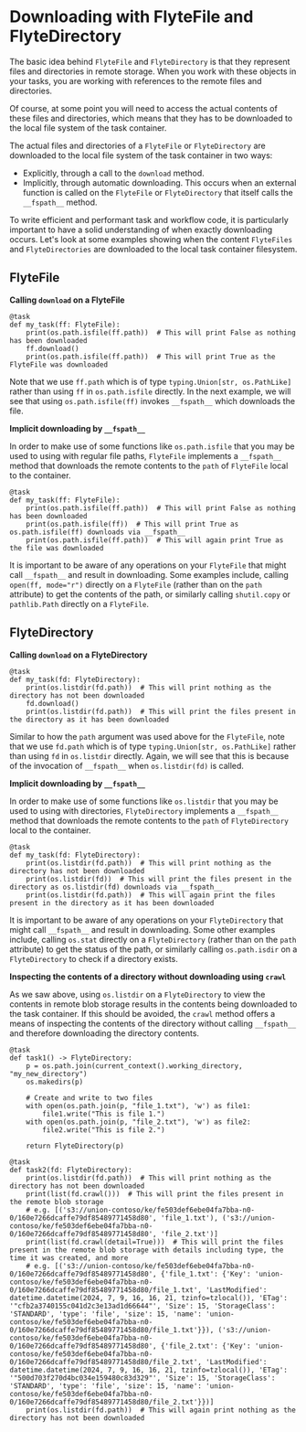 # Downloading with FlyteFile and FlyteDirectory

The basic idea behind `FlyteFile` and `FlyteDirectory` is that they represent files and directories in remote storage.
When you work with these objects in your tasks, you are working with references to the remote files and directories.

Of course, at some point you will need to access the actual contents of these files and directories,
which means that they has to be downloaded to the local file system of the task container.

The actual files and directories of a `FlyteFile` or `FlyteDirectory` are downloaded to the local file system of the task container in two ways:
* Explicitly, through a call to the `download` method.
* Implicitly, through automatic downloading.
  This occurs when an external function is called on the `FlyteFile` or `FlyteDirectory` that itself calls the `__fspath__` method.

To write efficient and performant task and workflow code, it is particularly important to have a solid understanding of when exactly downloading occurs.
Let's look at some examples showing when the content `FlyteFiles` and `FlyteDirectories` are downloaded to the local task container filesystem.

## FlyteFile

**Calling `download` on a FlyteFile**

```{code-block} python
@task
def my_task(ff: FlyteFile):
    print(os.path.isfile(ff.path))  # This will print False as nothing has been downloaded
    ff.download()
    print(os.path.isfile(ff.path))  # This will print True as the FlyteFile was downloaded
```

Note that we use `ff.path` which is of type `typing.Union[str, os.PathLike]` rather than using `ff` in `os.path.isfile` directly.
In the next example, we will see that using `os.path.isfile(ff)` invokes `__fspath__` which downloads the file.

**Implicit downloading by `__fspath__`**

In order to make use of some functions like `os.path.isfile` that you may be used to using with regular file paths, `FlyteFile`
implements a `__fspath__` method that downloads the remote contents to the `path` of `FlyteFile` local to the container.

```{code-block} python
@task
def my_task(ff: FlyteFile):
    print(os.path.isfile(ff.path))  # This will print False as nothing has been downloaded
    print(os.path.isfile(ff))  # This will print True as os.path.isfile(ff) downloads via __fspath__
    print(os.path.isfile(ff.path))  # This will again print True as the file was downloaded
```

It is important to be aware of any operations on your `FlyteFile` that might call `__fspath__` and result in downloading.
Some examples include, calling `open(ff, mode="r")` directly on a `FlyteFile` (rather than on the `path` attribute) to get the contents of the path,
or similarly calling `shutil.copy` or `pathlib.Path` directly on a `FlyteFile`.


## FlyteDirectory

**Calling `download` on a FlyteDirectory**

```{code-block} python
@task
def my_task(fd: FlyteDirectory):
    print(os.listdir(fd.path))  # This will print nothing as the directory has not been downloaded
    fd.download()
    print(os.listdir(fd.path))  # This will print the files present in the directory as it has been downloaded
```

Similar to how the `path` argument was used above for the `FlyteFile`, note that we use `fd.path` which is of type `typing.Union[str, os.PathLike]` rather than using `fd` in `os.listdir` directly.
Again, we will see that this is because of the invocation of `__fspath__` when `os.listdir(fd)` is called.

**Implicit downloading by `__fspath__`**

In order to make use of some functions like `os.listdir` that you may be used to using with directories, `FlyteDirectory`
implements a `__fspath__` method that downloads the remote contents to the `path` of `FlyteDirectory` local to the container.

```{code-block} python
@task
def my_task(fd: FlyteDirectory):
    print(os.listdir(fd.path))  # This will print nothing as the directory has not been downloaded
    print(os.listdir(fd))  # This will print the files present in the directory as os.listdir(fd) downloads via __fspath__
    print(os.listdir(fd.path))  # This will again print the files present in the directory as it has been downloaded
```

It is important to be aware of any operations on your `FlyteDirectory` that might call `__fspath__` and result in downloading.
Some other examples include, calling `os.stat` directly on a `FlyteDirectory` (rather than on the `path` attribute) to get the status of the path,
or similarly calling `os.path.isdir` on a `FlyteDirectory` to check if a directory exists.

**Inspecting the contents of a directory without downloading using `crawl`**

As we saw above, using `os.listdir` on a `FlyteDirectory` to view the contents in remote blob storage
results in the contents being downloaded to the task container. If this should be avoided, the `crawl` method offers a means of inspecting
the contents of the directory without calling `__fspath__` and therefore downloading the directory contents.

```{code-block} python
@task
def task1() -> FlyteDirectory:
    p = os.path.join(current_context().working_directory, "my_new_directory")
    os.makedirs(p)

    # Create and write to two files
    with open(os.path.join(p, "file_1.txt"), 'w') as file1:
        file1.write("This is file 1.")
    with open(os.path.join(p, "file_2.txt"), 'w') as file2:
        file2.write("This is file 2.")

    return FlyteDirectory(p)

@task
def task2(fd: FlyteDirectory):
    print(os.listdir(fd.path))  # This will print nothing as the directory has not been downloaded
    print(list(fd.crawl()))  # This will print the files present in the remote blob storage
    # e.g. [('s3://union-contoso/ke/fe503def6ebe04fa7bba-n0-0/160e7266dcaffe79df85489771458d80', 'file_1.txt'), ('s3://union-contoso/ke/fe503def6ebe04fa7bba-n0-0/160e7266dcaffe79df85489771458d80', 'file_2.txt')]
    print(list(fd.crawl(detail=True)))  # This will print the files present in the remote blob storage with details including type, the time it was created, and more
    # e.g. [('s3://union-contoso/ke/fe503def6ebe04fa7bba-n0-0/160e7266dcaffe79df85489771458d80', {'file_1.txt': {'Key': 'union-contoso/ke/fe503def6ebe04fa7bba-n0-0/160e7266dcaffe79df85489771458d80/file_1.txt', 'LastModified': datetime.datetime(2024, 7, 9, 16, 16, 21, tzinfo=tzlocal()), 'ETag': '"cfb2a3740155c041d2c3e13ad1d66644"', 'Size': 15, 'StorageClass': 'STANDARD', 'type': 'file', 'size': 15, 'name': 'union-contoso/ke/fe503def6ebe04fa7bba-n0-0/160e7266dcaffe79df85489771458d80/file_1.txt'}}), ('s3://union-contoso/ke/fe503def6ebe04fa7bba-n0-0/160e7266dcaffe79df85489771458d80', {'file_2.txt': {'Key': 'union-contoso/ke/fe503def6ebe04fa7bba-n0-0/160e7266dcaffe79df85489771458d80/file_2.txt', 'LastModified': datetime.datetime(2024, 7, 9, 16, 16, 21, tzinfo=tzlocal()), 'ETag': '"500d703f270d4bc034e159480c83d329"', 'Size': 15, 'StorageClass': 'STANDARD', 'type': 'file', 'size': 15, 'name': 'union-contoso/ke/fe503def6ebe04fa7bba-n0-0/160e7266dcaffe79df85489771458d80/file_2.txt'}})]
    print(os.listdir(fd.path))  # This will again print nothing as the directory has not been downloaded
```